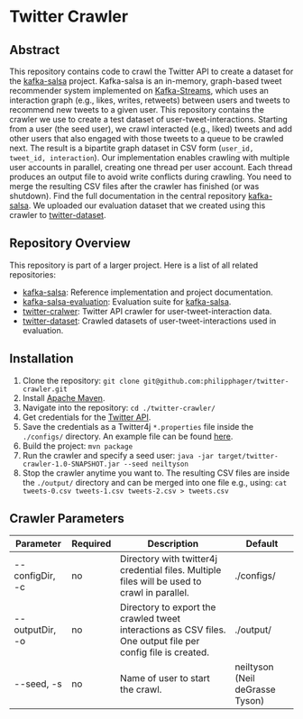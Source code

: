 
# Twitter Crawler
## Abstract
This repository contains code to crawl the Twitter API to create a dataset for the [kafka-salsa](https://github.com/torbsto/kafka-salsa) project. Kafka-salsa is an in-memory, graph-based tweet recommender system implemented on [Kafka-Streams](https://kafka.apache.org/documentation/streams/), which uses an interaction graph (e.g., likes, writes, retweets) between users and tweets to recommend new tweets to a given user. This repository contains the crawler we use to create a test dataset of user-tweet-interactions. Starting from a user (the seed user), we crawl interacted (e.g., liked) tweets and add other users that also engaged with those tweets to a queue to be crawled next. The result is a bipartite graph dataset in CSV form (`user_id, tweet_id, interaction`). Our implementation enables crawling with multiple user accounts in parallel, creating one thread per user account. Each thread produces an output file to avoid write conflicts during crawling. You need to merge the resulting CSV files after the crawler has finished (or was shutdown). Find the full documentation in the central repository [kafka-salsa](https://github.com/torbsto/kafka-salsa). We uploaded our evaluation dataset that we created using this crawler to [twitter-dataset](https://github.com/philipphager/twitter-dataset).

## Repository Overview
This repository is part of a larger project. Here is a list of all related repositories:
* [kafka-salsa](https://github.com/torbsto/kafka-salsa): Reference implementation and project documentation.
* [kafka-salsa-evaluation](https://github.com/philipphager/kafka-salsa-evaluation): Evaluation suite for [kafka-salsa](https://github.com/torbsto/kafka-salsa).
* [twitter-cralwer](https://github.com/philipphager/twitter-crawler): Twitter API crawler for user-tweet-interaction data.
* [twitter-dataset](https://github.com/philipphager/twitter-dataset): Crawled datasets of user-tweet-interactions used in evaluation.

## Installation
1. Clone the repository: `git clone git@github.com:philipphager/twitter-crawler.git`
2. Install [Apache Maven](https://maven.apache.org/install.html).
3. Navigate into the repository: `cd ./twitter-crawler/`
4. Get credentials for the [Twitter API](https://developer.twitter.com/).
5. Save the credentials as a Twitter4j `*.properties` file inside the `./configs/` directory. An example file can be found [here](http://twitter4j.org/en/configuration.html).
6. Build the project: `mvn package`
7. Run the crawler and specify a seed user: `java -jar target/twitter-crawler-1.0-SNAPSHOT.jar --seed neiltyson`
8. Stop the crawler anytime you want to. The resulting CSV files are inside the `./output/` directory and can be merged into one file e.g., using: `cat tweets-0.csv tweets-1.csv tweets-2.csv > tweets.csv` 

## Crawler Parameters
| Parameter        | Required | Description                        | Default |
| ---------------- | -------- | ---------------------------------- | ------- |
| --configDir, -c  | no       | Directory with twitter4j credential files. Multiple files will be used to crawl in parallel. | ./configs/ |
| --outputDir, -o  | no       | Directory to export the crawled tweet interactions as CSV files. One output file per config file is created. | ./output/ |
| --seed, -s       | no       | Name of user to start the crawl. | neiltyson (Neil deGrasse Tyson) |
